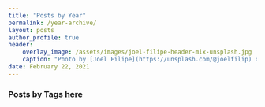 ```yaml
---
title: "Posts by Year"
permalink: /year-archive/
layout: posts
author_profile: true
header:
    overlay_image: /assets/images/joel-filipe-header-mix-unsplash.jpg
    caption: "Photo by [Joel Filipe](https://unsplash.com/@joelfilip) on [Unsplash](https://unsplash.com)"
date: February 22, 2021
---
```


### Posts by <strong><i class="fas fa-fw fa-tags" aria-hidden="true"></i>  Tags [here](/tags)